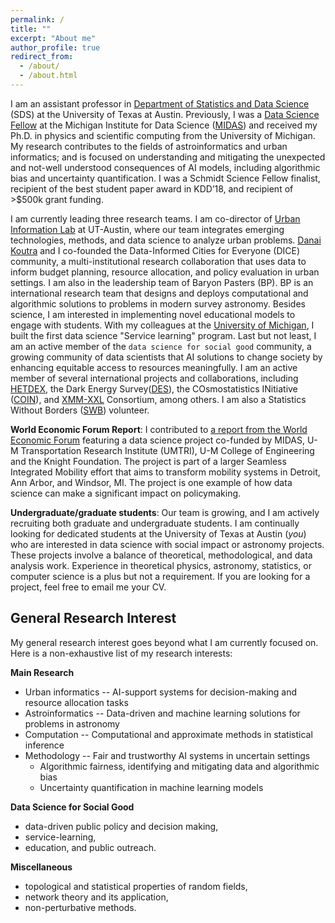 ```yaml
---
permalink: /
title: ""
excerpt: "About me"
author_profile: true
redirect_from: 
  - /about/
  - /about.html
---
```



I am an assistant professor in [Department of Statistics and Data Science](https://stat.utexas.edu/) (SDS) at the University of Texas at Austin. Previously, I was a [Data Science Fellow](https://midas.umich.edu/fellows/) at the Michigan Institute for Data Science ([MIDAS](https://midas.umich.edu/)) and received my Ph.D. in physics and scientific computing from the University of Michigan. My research contributes to the fields of astroinformatics and urban informatics; and is focused on understanding and mitigating the unexpected and not-well understood consequences of AI models, including algorithmic bias and uncertainty quantification. I was a Schmidt Science Fellow finalist, recipient of the best student paper award in KDD’18, and recipient of >$500k grant funding. 

I am currently leading three research teams. I am co-director of [Urban Information Lab](https://soa.utexas.edu/node/7701) at UT-Austin, where our team integrates emerging technologies, methods, and data science to analyze urban problems. [Danai Koutra](https://web.eecs.umich.edu/~dkoutra/) and I co-founded the Data-Informed Cities for Everyone (DICE) community, a multi-institutional research collaboration that uses data to inform budget planning, resource allocation, and policy evaluation in urban settings. I am also in the leadership team of Baryon Pasters (BP). BP is an international research team that designs and deploys computational and algorithmic solutions to problems in modern survey astronomy. Besides science, I am interested in implementing novel educational models to engage with students. With my colleagues at the [University of Michigan](https://www.umich.edu/), I built the first data science "Service learning" program. Last but not least, I am an active member of the ``data science for social good`` community, a growing community of data scientists that AI solutions to change society by enhancing equitable access to resources meaningfully. I am an active member of several international projects and collaborations, including [HETDEX](https://hetdex.org/), the Dark Energy Survey([DES](https://www.darkenergysurvey.org/)), the COsmostatistics INitiative ([COIN](https://cosmostatistics-initiative.org/)), and [XMM-XXL](http://irfu.cea.fr/xxl) Consortium, among others. I am also a Statistics Without Borders ([SWB](https://swb.wildapricot.org/)) volunteer. 

**World Economic Forum Report**: I contributed to [a report from the World Economic Forum](https://www.weforum.org/reports/digitizing-and-transforming-mobility-systems-lessons-from-the-detroit-region) featuring a data science project co-funded by MIDAS, U-M Transportation Research Institute (UMTRI), U-M College of Engineering and the Knight Foundation. The project is part of a larger Seamless Integrated Mobility effort that aims to transform mobility systems in Detroit, Ann Arbor, and Windsor, MI. The project is one example of how data science can make a significant impact on policymaking. 

**Undergraduate/graduate students**: Our team is growing, and I am actively recruiting both graduate and undergraduate students. I am continually looking for dedicated students at the University of Texas at Austin (*you*) who are interested in data science with social impact or astronomy projects. These projects involve a balance of theoretical, methodological, and data analysis work. Experience in theoretical physics, astronomy, statistics, or computer science is a plus but not a requirement. If you are looking for a project, feel free to email me your CV.


General Research Interest
------
My general research interest goes beyond what I am currently focused on. Here is a non-exhaustive list of my research interests:


**Main Research**

- Urban informatics -- AI-support systems for decision-making and resource allocation tasks 
- Astroinformatics -- Data-driven and machine learning solutions for problems in astronomy 
- Computation -- Computational and approximate methods in statistical inference 
- Methodology -- Fair and trustworthy AI systems in uncertain settings 
  - Algorithmic fairness, identifying and mitigating data and algorithmic bias 
  - Uncertainty quantification in machine learning models 
  

**Data Science for Social Good**

- data-driven public policy and decision making,
- service-learning,
- education, and public outreach.

**Miscellaneous** 

- topological and statistical properties of random fields,
- network theory and its application,
- non-perturbative methods.


